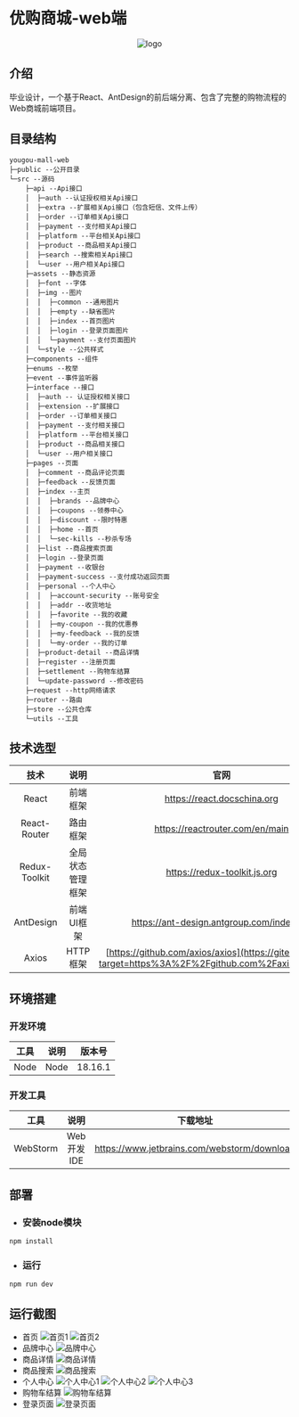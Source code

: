# 优购商城-web端
<div align='center'>
    <img src='https://gitee.com/chi-congmin/yougou-mall/raw/master/readme/img/yougou.png' alt='logo'>
</div>

## 介绍
毕业设计，一个基于React、AntDesign的前后端分离、包含了完整的购物流程的Web商城前端项目。

## 目录结构
```
yougou-mall-web
├─public --公开目录
└─src --源码
    ├─api --Api接口
    │  ├─auth --认证授权相关Api接口
    │  ├─extra --扩展相关Api接口（包含短信、文件上传）
    │  ├─order --订单相关Api接口
    │  ├─payment --支付相关Api接口
    │  ├─platform --平台相关Api接口
    │  ├─product --商品相关Api接口
    │  ├─search --搜索相关Api接口
    │  └─user --用户相关Api接口
    ├─assets --静态资源
    │  ├─font --字体
    │  ├─img --图片
    │  │  ├─common --通用图片
    │  │  ├─empty --缺省图片
    │  │  ├─index --首页图片
    │  │  ├─login --登录页面图片
    │  │  └─payment --支付页面图片
    │  └─style --公共样式
    ├─components --组件
    ├─enums --枚举
    ├─event --事件监听器
    ├─interface --接口
    │  ├─auth -- 认证授权相关接口
    │  ├─extension --扩展接口
    │  ├─order --订单相关接口
    │  ├─payment --支付相关接口
    │  ├─platform --平台相关接口
    │  ├─product --商品相关接口
    │  └─user --用户相关接口
    ├─pages --页面
    │  ├─comment --商品评论页面
    │  ├─feedback --反馈页面
    │  ├─index --主页
    │  │  ├─brands --品牌中心
    │  │  ├─coupons --领券中心
    │  │  ├─discount --限时特惠
    │  │  ├─home --首页
    │  │  └─sec-kills --秒杀专场
    │  ├─list --商品搜索页面
    │  ├─login --登录页面
    │  ├─payment --收银台
    │  ├─payment-success --支付成功返回页面
    │  ├─personal --个人中心
    │  │  ├─account-security --账号安全
    │  │  ├─addr --收货地址
    │  │  ├─favorite --我的收藏
    │  │  ├─my-coupon --我的优惠券
    │  │  ├─my-feedback --我的反馈
    │  │  └─my-order --我的订单
    │  ├─product-detail --商品详情
    │  ├─register --注册页面
    │  ├─settlement --购物车结算
    │  └─update-password --修改密码
    ├─request --http网络请求
    ├─router --路由
    ├─store --公共仓库 
    └─utils --工具
```



## 技术选型

|     技术      |       说明       |                            官网                            |
| :-----------: | :--------------: | :----------------------------------------------------------: |
|     React     |     前端框架     |                 https://react.docschina.org                  |
| React-Router  |     路由框架     |               https://reactrouter.com/en/main                |
| Redux-Toolkit | 全局状态管理框架 |                 https://redux-toolkit.js.org                 |
|   AntDesign   |    前端UI框架    |           https://ant-design.antgroup.com/index-cn           |
|     Axios     |     HTTP框架     | [https://github.com/axios/axios](https://gitee.com/link?target=https%3A%2F%2Fgithub.com%2Faxios%2Faxios) |

## 环境搭建

### 开发环境

| 工具 | 说明 | 版本号  |
| :--: | :--: | :-----: |
| Node | Node | 18.16.1 |

### 开发工具

|   工具   |    说明    |                  下载地址                   |
| :------: | :--------: | :-----------------------------------------: |
| WebStorm | Web开发IDE | https://www.jetbrains.com/webstorm/download |

## 部署

- ### 安装node模块

```
npm install
```

- ### 运行

```
npm run dev
```

## 运行截图
- 首页
![首页1](https://gitee.com/chi-congmin/yougou-mall/raw/master/readme/img/%E9%A6%96%E9%A1%B51.png)
![首页2](https://gitee.com/chi-congmin/yougou-mall/raw/master/readme/img/%E9%A6%96%E9%A1%B52.png)
- 品牌中心
![品牌中心](https://gitee.com/chi-congmin/yougou-mall/raw/master/readme/img/%E5%93%81%E7%89%8C%E4%B8%AD%E5%BF%83.png)
- 商品详情
![商品详情](https://gitee.com/chi-congmin/yougou-mall/raw/master/readme/img/%E5%95%86%E5%93%81%E8%AF%A6%E6%83%85.png)
- 商品搜索
![商品搜索](https://gitee.com/chi-congmin/yougou-mall/raw/master/readme/img/%E5%95%86%E5%93%81%E6%90%9C%E7%B4%A2.png)
- 个人中心
![个人中心1](https://gitee.com/chi-congmin/yougou-mall/raw/master/readme/img/%E4%B8%AA%E4%BA%BA%E4%B8%AD%E5%BF%831.png)
![个人中心2](https://gitee.com/chi-congmin/yougou-mall/raw/master/readme/img/%E4%B8%AA%E4%BA%BA%E4%B8%AD%E5%BF%832.png)
![个人中心3](https://gitee.com/chi-congmin/yougou-mall/raw/master/readme/img/%E4%B8%AA%E4%BA%BA%E4%B8%AD%E5%BF%833.png)
- 购物车结算
![购物车结算](https://gitee.com/chi-congmin/yougou-mall/raw/master/readme/img/%E8%B4%AD%E7%89%A9%E8%BD%A6%E7%BB%93%E7%AE%97.png)
- 登录页面
![登录页面](https://gitee.com/chi-congmin/yougou-mall/raw/master/readme/img/%E7%99%BB%E5%BD%95%E9%A1%B5%E9%9D%A2.png)
